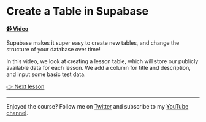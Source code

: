 # Create a Table in Supabase

**[📹 Video](https://egghead.io/lessons/supabase-create-a-table-in-supabase)**

Supabase makes it super easy to create new tables, and change the structure of your database over time!

In this video, we look at creating a lesson table, which will store our publicly available data for each lesson. We add a column for title and description, and input some basic test data.

[👉 Next lesson](/03-create-a-next-js-app-with-tailwind-css)

---

Enjoyed the course? Follow me on [Twitter](https://twitter.com/jonmeyers_io) and subscribe to my [YouTube channel](https://www.youtube.com/channel/UCPitAIwktfCfcMR4kDWebDQ).
